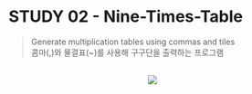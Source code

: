 # STUDY 02 - Nine-Times-Table
> Generate multiplication tables using commas and tiles<br>
> 콤마(,)와 물결표(~)를 사용해 구구단을 출력하는 프로그램

<p align="center" dir="auto">
<br><img style="max-width:100%" src="https://github.com/arkjiy/Nine-Times-Table/blob/master/ninetimestable.gif?raw=true"/>
</p>
